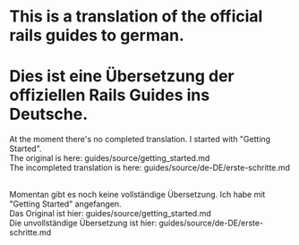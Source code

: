 # This is a translation of the official rails guides to german.
# Dies ist eine Übersetzung der offiziellen Rails Guides ins Deutsche.

At the moment there's no completed translation. I started with "Getting Started".<br>
The original is here: guides/source/getting_started.md<br>
The incompleted translation is here: guides/source/de-DE/erste-schritte.md<br><br>

Momentan gibt es noch keine vollständige Übersetzung. Ich habe mit "Getting Started" angefangen.<br>
Das Original ist hier: guides/source/getting_started.md<br>
Die unvollständige Übersetzung ist hier: guides/source/de-DE/erste-schritte.md<br>
